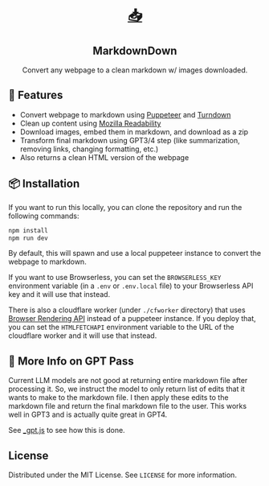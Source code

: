 <div align="center">
  <a href="https://markdowndown.vercel.app/">
    <h1>📥</h1>
  </a>
  <h2>Markdown<b>Down</b></h2>
  <p>Convert any webpage to a clean markdown w/ images downloaded.</p>
</div>

## 🚀 Features
- Convert webpage to markdown using [Puppeteer](https://pptr.dev/) and [Turndown](https://github.com/mixmark-io/turndown)
- Clean up content using [Mozilla Readability](https://github.com/mozilla/readability)
- Download images, embed them in markdown, and download as a zip
- Transform final markdown using GPT3/4 step (like summarization, removing links, changing formatting, etc.)
- Also returns a clean HTML version of the webpage

## 📦 Installation

If you want to run this locally, you can clone the repository and run the following commands:

```bash
npm install
npm run dev
```

By default, this will spawn and use a local puppeteer instance to convert the webpage to markdown. 

If you want to use Browserless, you can set the `BROWSERLESS_KEY` environment variable (in a `.env` or `.env.local` file) to your Browserless API key and it will use that instead.

There is also a cloudflare worker (under `./cfworker` directory) that uses [Browser Rendering API](https://developers.cloudflare.com/browser-rendering/) instead of a puppeteer instance. If you deploy that, you can set the `HTMLFETCHAPI` environment variable to the URL of the cloudflare worker and it will use that instead.

## 🤖 More Info on GPT Pass

Current LLM models are not good at returning entire markdown file after processing it. So, we instruct the model to only return list of edits that it wants to make to the markdown file. I then apply these edits to the markdown file and return the final markdown file to the user. This works well in GPT3 and is actually quite great in GPT4. 

See [_gpt.js](./markdowndown/src/pages/api/_gpt.js) to see how this is done.

## License

Distributed under the MIT License. See `LICENSE` for more information.